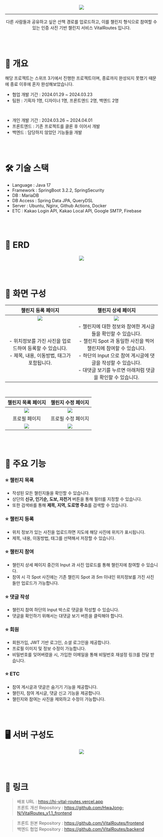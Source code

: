 <p align="center">
  <img src="https://velog.velcdn.com/images/hj_/post/f9d065e4-34d8-4e3d-8acd-abdf8808a7f0/image.png">
</p>
<hr>

<div align="center">
  다른 사람들과 공유하고 싶은 산책 경로를 업로드하고, 이를 챌린지 형식으로 참여할 수 있는 인증 사진 기반 챌린지 서비스 VitalRoutes 입니다.
</div>

<br><br>


# 📑 개요

해당 프로젝트는 스위프 3기에서 진행한 프로젝트이며, 종료까지 완성되지 못했기 때문에 종료 이후에 혼자 완성해보았습니다.

* 협업 개발 기간 : 2024.01.29 ~ 2024.03.23
* 팀원 : 기획자 1명, 디자이너 1명, 프론트엔드 2명, 백엔드 2명

<br>

* 개인 개발 기간 : 2024.03.26 ~ 2024.04.01
* 프론트엔드 : 기존 프로젝트를 클론 후 이어서 개발
* 백엔드 : 담당하지 않았던 기능들을 개발


<br><br>


# 🛠 기술 스택

- Language : Java 17
- Framework : SpringBoot 3.2.2, SpringSecurity
- DB : MariaDB
- DB Access : Spring Data JPA, QueryDSL
- Server : Ubuntu, Nginx, Github Actions, Docker
- ETC : Kakao Login API, Kakao Local API, Google SMTP, Firebase




<br><br>


# 📌 ERD

<p align="center">
  <img src="https://velog.velcdn.com/images/hj_/post/f2e7f948-03da-47bd-b47c-ea0c5244abec/image.png">
</p>


<br><br>


# 🔎 화면 구성


|챌린지 등록 페이지|챌린지 상세 페이지|
|:--------:|:--------:|
|<img src="https://velog.velcdn.com/images/hj_/post/d6b483b2-dae0-49fc-8411-25a3ed6059f3/image.png"/>|<img src="https://velog.velcdn.com/images/hj_/post/2fd7bcb0-8d59-4056-92df-450a72f59eda/image.png"/>|
|- 위치정보를 가진 사진을 업로드하여 등록할 수 있습니다. <br>- 제목, 내용, 이동방법, 태그가 포함됩니다. |- 챌린지에 대한 정보와 참여한 게시글들을 확인할 수 있습니다. <br>-  챌린지 Spot 과 동일한 사진을 찍어 챌린지에 참여할 수 있습니다. <br>- 하단의 Input 으로 참여 게시글에 댓글을 작성할 수 있습니다.<br> - 대댓글 보기를 누르면 아래처럼 댓글을 확인할 수 있습니다.|

<br>

|챌린지 목록 페이지|챌린지 수정 페이지|
|:---:|:---:|
|<img src="https://velog.velcdn.com/images/hj_/post/5a627dd8-0920-4cca-977f-12415f044afd/image.png"/>|<img src="https://velog.velcdn.com/images/hj_/post/0dce22bc-5e58-4796-912d-a8a7743a30e7/image.png"/>|
|프로필 페이지|프로필 수정 페이지|
|<img src="https://velog.velcdn.com/images/hj_/post/ad588385-1d06-4e6b-affb-fcda89a0234c/image.png"/>|<img src="https://velog.velcdn.com/images/hj_/post/cdd64d1f-03cc-446e-9bf4-314fbc221861/image.png"/>|



<br><br>


# 🎯 주요 기능

### ⭐ 챌린지 목록
* 작성된 모든 챌린지들을 확인할 수 있습니다.
* 상단의 **신규, 인기순, 도보, 자전거** 버튼을 통해 필터를 지정할 수 있습니다.
* 또한 검색바를 통해 **제목, 지역, 도로명 주소**를 검색할 수 있습니다.


### ⭐ 챌린지 등록
* 위치 정보가 있는 사진을 업로드하면 지도에 해당 사진에 위치가 표시됩니다.
* 제목, 내용, 이동방법, 태그를 선택해서 저장할 수 있습니다.

### ⭐ 챌린지 참여
* 챌린지 상세 페이지 중간의 Input 과 사진 업로드를 통해 챌린지에 참여할 수 있습니다.
* 참여 시 각 Spot 사진에는 기존 챌린지 Spot 과 *5m* 이내인 위치정보를 가진 사진들만 업로드가 가능합니다.


### ⭐ 댓글 작성
* 챌린지 참여 하단의 Input 박스로 댓글을 작성할 수 있습니다.
* 댓글을 확인하기 위해서는 대댓글 보기 버튼을 클릭해야 합니다.

### ⭐ 회원
* 회원가입, JWT 기반 로그인, 소셜 로그인을 제공합니다.
* 프로필 이미지 및 정보 수정이 가능합니다.
* 비밀번호를 잊어버렸을 시, 가입한 이메일을 통해 비밀번호 재설정 링크를 전달 받습니다.

### ⭐ ETC

* 참여 게시글과 댓글은 숨기기 기능을 제공합니다.
* 챌린지, 참여 게시글, 댓글 신고 기능을 제공합니다.
* 챌린지와 참여는 사진을 제외하고 수정이 가능합니다.


<br><br>



# 🖥️ 서버 구성도

<p align="center">
  <img src="https://velog.velcdn.com/images/hj_/post/f805b979-41f7-43c5-b30c-66b44eebffdd/image.PNG">
</p>


<br><br>


# 🔗 링크
> 배포 URL : https://hj-vital-routes.vercel.app <br>
> 프론트 개선 Repository : https://github.com/HwaJong-N/VitalRoutes_v1.1_frontend <br>


> 프론트 원본 Repository : https://github.com/VitalRoutes/frontend <br>
> 백엔드 협업 Repository : https://github.com/VitalRoutes/backend <br>
